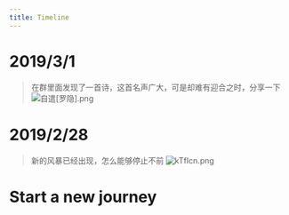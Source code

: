 ```yaml
---
title: Timeline
---
```


# 2019/3/1

> 在群里面发现了一首诗，这首名声广大，可是却难有迎合之时，分享一下
> ![自遣[罗隐].png](https://i.loli.net/2019/03/01/5c7904c855523.png)

# 2019/2/28
> 新的风暴已经出现，怎么能够停止不前
> ![kTfIcn.png](https://s2.ax1x.com/2019/02/27/kTfIcn.png)

# Start a new journey
